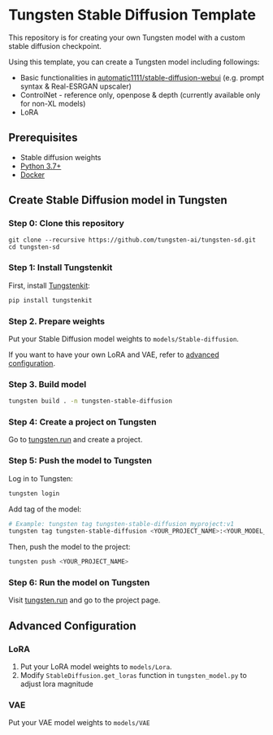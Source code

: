 # Tungsten Stable Diffusion Template
This repository is for creating your own Tungsten model with a custom stable diffusion checkpoint. 

Using this template, you can create a Tungsten model including followings:
- Basic functionalities in [automatic1111/stable-diffusion-webui](https://github.com/AUTOMATIC1111/stable-diffusion-webui) (e.g. prompt syntax & Real-ESRGAN upscaler)
- ControlNet - reference only, openpose & depth (currently available only for non-XL models)
- LoRA

## Prerequisites

- Stable diffusion weights
- [Python 3.7+](https://www.python.org/downloads/)
- [Docker](https://docs.docker.com/get-docker/)

## Create Stable Diffusion model in Tungsten
### Step 0: Clone this repository
```
git clone --recursive https://github.com/tungsten-ai/tungsten-sd.git
cd tungsten-sd
```

### Step 1: Install Tungstenkit

First, install [Tungstenkit](https://github.com/tungsten-ai/tungstenkit):

```bash
pip install tungstenkit
```

### Step 2. Prepare weights
Put your Stable Diffusion model weights to ``models/Stable-diffusion``.

If you want to have your own LoRA and VAE, refer to [advanced configuration](#advanced-configuration).

### Step 3. Build model

```bash
tungsten build . -n tungsten-stable-diffusion
```

### Step 4: Create a project on Tungsten

Go to [tungsten.run](https://tungsten.run/new) and create a project.

### Step 5: Push the model to Tungsten

Log in to Tungsten:

```bash
tungsten login
```

Add tag of the model:
```bash
# Example: tungsten tag tungsten-stable-diffusion myproject:v1
tungsten tag tungsten-stable-diffusion <YOUR_PROJECT_NAME>:<YOUR_MODEL_VERSION>
```

Then, push the model to the project:
```bash
tungsten push <YOUR_PROJECT_NAME>
```

### Step 6: Run the model on Tungsten

Visit [tungsten.run](https://tungsten.run) and go to the project page.


## Advanced Configuration
### LoRA
1. Put your LoRA model weights to ``models/Lora``.
2. Modify ``StableDiffusion.get_loras`` function in ``tungsten_model.py`` to adjust lora magnitude

### VAE
Put your VAE model weights to ``models/VAE``
